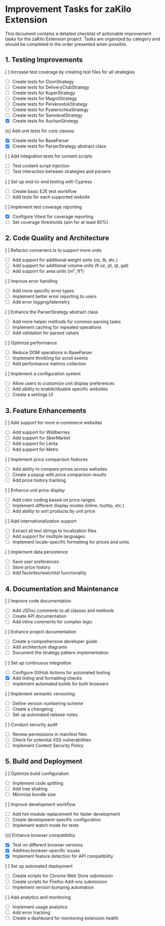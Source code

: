 # Improvement Tasks for zaKilo Extension

This document contains a detailed checklist of actionable improvement tasks for the zaKilo Extension project. Tasks are
organized by category and should be completed in the order presented when possible.

## 1. Testing Improvements

[ ] Increase test coverage by creating test files for all strategies

- [ ] Create tests for OzonStrategy
- [ ] Create tests for DeliveryClubStrategy
- [ ] Create tests for KuperStrategy
- [ ] Create tests for MagnitStrategy
- [ ] Create tests for PerekrestokStrategy
- [ ] Create tests for PyaterochkaStrategy
- [ ] Create tests for SamokratStrategy
- [x] Create tests for AuchanStrategy

[x] Add unit tests for core classes

- [x] Create tests for BaseParser
- [x] Create tests for ParserStrategy abstract class

[ ] Add integration tests for content scripts

- [ ] Test content script injection
- [ ] Test interaction between strategies and parsers

[ ] Set up end-to-end testing with Cypress

- [ ] Create basic E2E test workflow
- [ ] Add tests for each supported website

[ ] Implement test coverage reporting

- [x] Configure Vitest for coverage reporting
- [ ] Set coverage thresholds (aim for at least 80%)

## 2. Code Quality and Architecture

[ ] Refactor converters.ts to support more units

- [ ] Add support for additional weight units (oz, lb, etc.)
- [ ] Add support for additional volume units (fl oz, pt, qt, gal)
- [ ] Add support for area units (m², ft²)

[ ] Improve error handling

- [ ] Add more specific error types
- [ ] Implement better error reporting to users
- [ ] Add error logging/telemetry

[ ] Enhance the ParserStrategy abstract class

- [ ] Add more helper methods for common parsing tasks
- [ ] Implement caching for repeated operations
- [ ] Add validation for parsed values

[ ] Optimize performance

- [ ] Reduce DOM operations in BaseParser
- [ ] Implement throttling for scroll events
- [ ] Add performance metrics collection

[ ] Implement a configuration system

- [ ] Allow users to customize unit display preferences
- [ ] Add ability to enable/disable specific websites
- [ ] Create a settings UI

## 3. Feature Enhancements

[ ] Add support for more e-commerce websites

- [ ] Add support for Wildberries
- [ ] Add support for SberMarket
- [ ] Add support for Lenta
- [ ] Add support for Metro

[ ] Implement price comparison features

- [ ] Add ability to compare prices across websites
- [ ] Create a popup with price comparison results
- [ ] Add price history tracking

[ ] Enhance unit price display

- [ ] Add color coding based on price ranges
- [ ] Implement different display modes (inline, tooltip, etc.)
- [ ] Add ability to sort products by unit price

[ ] Add internationalization support

- [ ] Extract all text strings to localization files
- [ ] Add support for multiple languages
- [ ] Implement locale-specific formatting for prices and units

[ ] Implement data persistence

- [ ] Save user preferences
- [ ] Store price history
- [ ] Add favorites/watchlist functionality

## 4. Documentation and Maintenance

[ ] Improve code documentation

- [ ] Add JSDoc comments to all classes and methods
- [ ] Create API documentation
- [ ] Add inline comments for complex logic

[ ] Enhance project documentation

- [ ] Create a comprehensive developer guide
- [ ] Add architecture diagrams
- [ ] Document the strategy pattern implementation

[ ] Set up continuous integration

- [ ] Configure GitHub Actions for automated testing
- [x] Add linting and formatting checks
- [ ] Implement automated builds for both browsers

[ ] Implement semantic versioning

- [ ] Define version numbering scheme
- [ ] Create a changelog
- [ ] Set up automated release notes

[ ] Conduct security audit

- [ ] Review permissions in manifest files
- [ ] Check for potential XSS vulnerabilities
- [ ] Implement Content Security Policy

## 5. Build and Deployment

[ ] Optimize build configuration

- [ ] Implement code splitting
- [ ] Add tree shaking
- [ ] Minimize bundle size

[ ] Improve development workflow

- [ ] Add hot module replacement for faster development
- [ ] Create development-specific configuration
- [ ] Implement watch mode for tests

[x] Enhance browser compatibility

- [x] Test on different browser versions
- [x] Address browser-specific issues
- [x] Implement feature detection for API compatibility

[ ] Set up automated deployment

- [ ] Create scripts for Chrome Web Store submission
- [ ] Create scripts for Firefox Add-ons submission
- [ ] Implement version bumping automation

[ ] Add analytics and monitoring

- [ ] Implement usage analytics
- [ ] Add error tracking
- [ ] Create a dashboard for monitoring extension health
